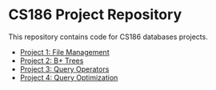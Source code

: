 CS186 Project Repository
======================

This repository contains code for CS186 databases projects.

* [Project 1: File Management](Project1Spec.md)
* [Project 2: B+ Trees](Project2Spec.md)
* [Project 3: Query Operators](Project3Spec.md)
* [Project 4: Query Optimization](Project4Spec.md)
